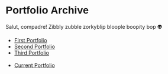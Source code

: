   <h1 style="font-family: 'Montserrat', sans-serif;">Portfolio Archive</h1>
  <p>Salut, compadre! Zibbly zubble zorkyblip bloople boopity bop 👽</p>
  <ul>
      <li><a href="https://arpy8.github.io/portfolios/1/index.html">First Portfolio</a></li>
      <li><a href=https://arpy8.github.io/portfolios/2/index.html">Second Portfolio</a></li>
      <li><a href="https://arpy8.github.io/portfolios/3/index.html">Third Portfolio</a></li>
      <br>
      <li><a href="https://arpy8.github.io/">Current Portfolio</a></li>
  </ul>
